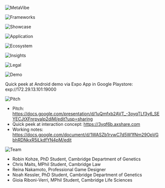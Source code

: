 ![MetaVibe](https://firebasestorage.googleapis.com/v0/b/spatialmap-1b08e.appspot.com/o/MetaVibe%2FheadTitle.jpg?alt=media&token=be4e0fd2-823c-4151-bfb1-dd528bd0ee9d)


![Frameworks](https://firebasestorage.googleapis.com/v0/b/spatialmap-1b08e.appspot.com/o/MetaVibe%2FScreenshot_21.jpg?alt=media&token=8d7535f0-e28b-47a6-b279-01c28228ca34)



![Showcase](https://firebasestorage.googleapis.com/v0/b/spatialmap-1b08e.appspot.com/o/MetaVibe%2FShowcase.jpg?alt=media&token=cc890401-72cd-4061-85da-8bb3c1dee9b6)

![Application](https://firebasestorage.googleapis.com/v0/b/spatialmap-1b08e.appspot.com/o/MetaVibe%2FApplication.jpg?alt=media&token=b0594a8e-8386-4302-a5e1-6d98b3af5910)

![Ecosystem](https://firebasestorage.googleapis.com/v0/b/spatialmap-1b08e.appspot.com/o/MetaVibe%2Fecosystem.jpg?alt=media&token=9bc39d81-2bbe-4e36-a516-fb093c9e48d3)

![Insights](https://firebasestorage.googleapis.com/v0/b/spatialmap-1b08e.appspot.com/o/MetaVibe%2FInsights.jpg?alt=media&token=9d9c46af-f579-4903-9a08-eff49dd97f42)

![Legal](https://firebasestorage.googleapis.com/v0/b/spatialmap-1b08e.appspot.com/o/MetaVibe%2FLegal.jpg?alt=media&token=175af31e-dbbd-4b0b-aa23-ca8e54f70060)

![Demo](https://firebasestorage.googleapis.com/v0/b/spatialmap-1b08e.appspot.com/o/MetaVibe%2Fdemo.jpg?alt=media&token=5106de9f-e600-4f2d-8b79-caefede9187b)

Quick peek at Android demo via Expo App in Google Playstore: exp://172.29.13.101:19000

![Pitch](https://firebasestorage.googleapis.com/v0/b/spatialmap-1b08e.appspot.com/o/MetaVibe%2FPitch.jpg?alt=media&token=3978b369-ebe9-416f-ab59-723b831eb128)

- Pitch: https://docs.google.com/presentation/d/1uQmfxb2AVT_-3oyqTLf3y6_SEYECJtXFnrpyalp2diM/edit?usp=sharing
- Quick peek at interaction concept: https://3yqf6b.axshare.com
- Working notes: https://docs.google.com/document/d/1WASZb1rvwC7d5W1fNm29OpVGbhRDNkxR5iLkdfYN4pM/edit


![Team](https://firebasestorage.googleapis.com/v0/b/spatialmap-1b08e.appspot.com/o/MetaVibe%2FTeam.jpg?alt=media&token=9371a023-4fb9-43af-986a-77a70aa5e42e)

- Robin Kohze, PhD Student, Cambridge Department of Genetics
- Chris Maits, MPhil Student, Cambridge Law
- Reina Nakamoto, Professional Game Designer 
- Noah Kessler, PhD Student, Cambridge Department of Genetics
- Gioia Riboni-Verri, MPhil Student, Cambridge Life Sciences






